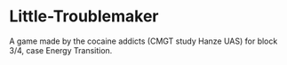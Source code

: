 # Little-Troublemaker
A game made by the cocaine addicts (CMGT study Hanze UAS) for block 3/4, case Energy Transition. 
